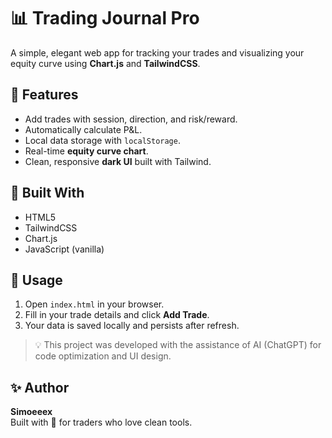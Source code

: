 # 📊 Trading Journal Pro

A simple, elegant web app for tracking your trades and visualizing your equity curve using **Chart.js** and **TailwindCSS**.

## 🚀 Features
- Add trades with session, direction, and risk/reward.
- Automatically calculate P&L.
- Local data storage with `localStorage`.
- Real-time **equity curve chart**.
- Clean, responsive **dark UI** built with Tailwind.

## 🧰 Built With
- HTML5
- TailwindCSS
- Chart.js
- JavaScript (vanilla)

## 💾 Usage
1. Open `index.html` in your browser.
2. Fill in your trade details and click **Add Trade**.
3. Your data is saved locally and persists after refresh.

> 💡 This project was developed with the assistance of AI (ChatGPT) for code optimization and UI design.

## ✨ Author
**Simoeeex**  
Built with 💙 for traders who love clean tools.
